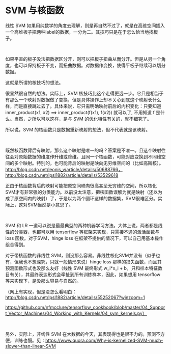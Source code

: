 # SVM 与核函数

线性 SVM 如果用纯数学的角度去理解，则是再自然不过了，就是在高维空间插入一个高维板子把两种label的数据，一分为二。其技巧只是在于怎么恰当地找板子。

<br>

如果平直的板子没法把数据区分开，则可以把板子扭曲从而分开。但是从另一个角度，也可以保持板子不变，而扭曲数据。对数据作变换，使得平板子继续可以切分数据。

这就是所谓的核技巧的想法。

很显然很自然的想法。实际上，SVM 核技巧比这个走得更远一步。它只是相当于有那么一个映射对数据做了变换，但是具体操作上却不关心到底这个映射长什么样，而是直接跳过去了。具体来说，它只需明确映射前后的内积变化：只要知道 inner_product(x1, x2) ==> inner_product(f(x1), f(x2)) 就可以了, 不用知道 f 是什么。当然，之所以可以这样，是与 SVM 的优化特性有关的，就不细究了。

所以说，SVM 的核函数只是数据重新映射的想法，但不代表就是该映射。

<br>

既然核函数背后有映射，那么这个映射是唯一的吗？答案是不唯一。且这个映射往往会对原始数据的维度作升维或降维。且同一个核函数，可能对应变换到不同维空间的多个映射。特别的，也可能背后的映射是映向无穷维空间的（比如高斯核）。http://blog.csdn.net/leonis_v/article/details/50688766，http://blog.csdn.net/lpsl1882/article/details/53529618

正由于核函数背后的映射可能把原空间映向很高甚至无穷维的空间，所以核化SVM才有非常强的分类能力。以前没太注意，把核函数误解为就是映射（还以为成了原空间内的映射）了，于是以为两个圆环这样的数据集，SVM很难区分。实际上，这对SVM当然是小意思了。

<br>

SVM 和 LR 一道可以说是最最典型的两种机器学习方法。大体上说，两者都是线性的分类器，也都可以用 tensorflow 等框架来实现，只需接不通的激活函数与 loss 函数。对于SVM，hinge loss 在框架不提供的情况下，可以自己用基本操作组合得到。

对于带核函数的非线性 SVM，则没那么容易。非线性核化SVM并没有（似乎也有，但我也不想深究，只就一般情形来说）hinge loss 那样的损失函数，而且其预测函数形式也没那么友好（线性 SVM 最终形式 w_i*x_i + b，只和样本特征数目有关），其最终表达形式会牵扯到所有训练样本，因此，如果想用 tensorflow 等来实现下，是没那么容易与自然的。

（网上有实现，但是没怎么看明白：http://blog.csdn.net/lpsl1882/article/details/55252067?winzoom=1

https://github.com/nfmcclure/tensorflow_cookbook/blob/master/04_Support_Vector_Machines/04_Working_with_Kernels/04_svm_kernels.py）

<br>

另外，实际上，非线性 SVM 在大数据的今天，其表现得也是很不力的。预测不方便，训练也慢。见：https://www.quora.com/Why-is-kernelized-SVM-much-slower-than-linear-SVM
